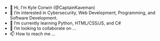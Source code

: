 - 👋 Hi, I’m Kyle Corwin (@CaptainKaveman)
- 👀 I’m interested in Cybersecurity, Web Development, Programming, and Software Development.
- 🌱 I’m currently learning Python, HTML/CSS/JS, and C#
- 💞️ I’m looking to collaborate on ...
- 📫 How to reach me ...

<!---
CaptainKaveman/CaptainKaveman is a ✨ special ✨ repository because its `README.md` (this file) appears on your GitHub profile.
You can click the Preview link to take a look at your changes.
--->

